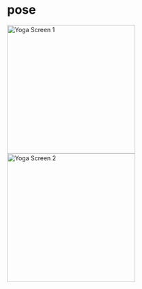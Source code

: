 # pose

<img src="https://github.com/user-attachments/assets/63cdbe6b-0419-463d-9512-db96e37f7836" alt="Yoga Screen 1" width="300"/>
<img src="https://github.com/user-attachments/assets/284bd1b7-5baf-4f28-96ea-be4e778cfbe4" alt="Yoga Screen 2" width="300"/>


